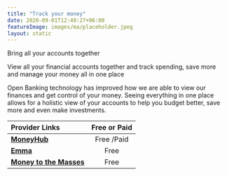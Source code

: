 ```yaml
---
title: "Track your money"
date: 2020-09-01T12:49:27+06:00
featureImage: images/ma/placeholder.jpeg
layout: static
---
```


Bring all your accounts together

View all your financial accounts together and track spending, save more and manage your money all in one place 

Open Banking technology has improved how we are able to view our finances and get control of your money. Seeing everything in one place allows for a holistic view of your accounts to help you budget better, save more and even make investments.

| Provider Links      | Free or Paid  |  
| :-----------          | :--------------:      |  
| [**MoneyHub**](https://www.moneyhub.com/) | Free /Paid | 
| [**Emma**](https://emma-app.com/) | Free | 
| [**Money to the Masses**](https://moneytothemasses.com/quick-savings/tips/the-best-budgeting-apps-in-the-uk-how-to-budget-without-trying) | Free  | 
  

<br/><br/>






